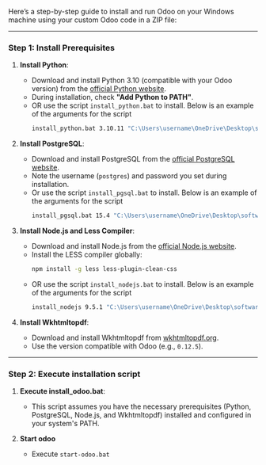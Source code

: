 Here’s a step-by-step guide to install and run Odoo on your Windows machine using your custom Odoo code in a ZIP file:

---

### Step 1: Install Prerequisites

1. **Install Python**:
   - Download and install Python 3.10 (compatible with your Odoo version) from the [official Python website](https://www.python.org/).
   - During installation, check **"Add Python to PATH"**.
   - OR use the script `install_python.bat` to install. Below is an example of the arguments for the script
     ```bash
     install_python.bat 3.10.11 "C:\Users\username\OneDrive\Desktop\softwares"
     ```

2. **Install PostgreSQL**:
   - Download and install PostgreSQL from the [official PostgreSQL website](https://www.postgresql.org/).
   - Note the username (`postgres`) and password you set during installation.
   - Or use the script `install_pgsql.bat` to install. Below is an example of the arguments for the script
     ```bash
     install_pgsql.bat 15.4 "C:\Users\username\OneDrive\Desktop\softwares"
     ```

3. **Install Node.js and Less Compiler**:
   - Download and install Node.js from the [official Node.js website](https://nodejs.org/).
   - Install the LESS compiler globally:
     ```bash
     npm install -g less less-plugin-clean-css
     ```
   - OR use the script `install_nodejs.bat` to install. Below is an example of the arguments for the script
     ```bash
     install_nodejs 9.5.1 "C:\Users\username\OneDrive\Desktop\softwares"
     ```

4. **Install Wkhtmltopdf**:
   - Download and install Wkhtmltopdf from [wkhtmltopdf.org](https://wkhtmltopdf.org/).
   - Use the version compatible with Odoo (e.g., `0.12.5`).

---

### Step 2: Execute installation script

1. **Execute install_odoo.bat**:
   - This script assumes you have the necessary prerequisites (Python, PostgreSQL, Node.js, and Wkhtmltopdf) installed and configured in your system's PATH.
  
2. **Start odoo**
   - Execute `start-odoo.bat`
